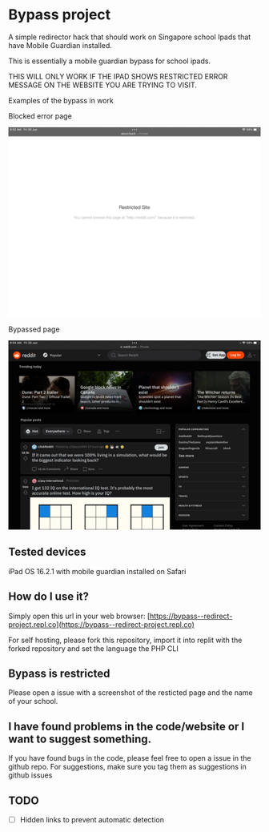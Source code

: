 # Bypass project

A simple redirector hack that should work on Singapore school Ipads that have Mobile Guardian installed.

This is essentially a mobile guardian bypass for school ipads.

THIS WILL ONLY WORK IF THE IPAD SHOWS RESTRICTED ERROR MESSAGE ON THE WEBSITE YOU ARE TRYING TO VISIT.

Examples of the bypass in work

Blocked error page

<img src="images/blocked.png" alt="image of a blocked page">

Bypassed page

<img src="images/unblocked.png" alt="image of reddit being unblocked">

## Tested devices

iPad OS 16.2.1 with mobile guardian installed on Safari 

## How do I use it?

Simply open this url in your web browser: [https://bypass--redirect-project.repl.co](https://bypass--redirect-project.repl.co)

For self hosting, please fork this repository, import it into replit with the forked repository and set the language the PHP CLI

## Bypass is restricted

Please open a issue with a screenshot of the resticted page and the name of your school.

## I have found problems in the code/website or I want to suggest something.

If you have found bugs in the code, please feel free to open a issue in the github repo.
For suggestions, make sure you tag them as suggestions in github issues

## TODO
- [ ] Hidden links to prevent automatic detection
